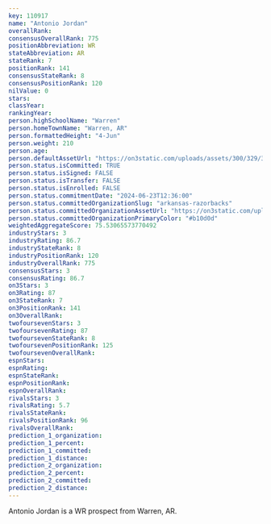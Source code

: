 ```yaml
---
key: 110917
name: "Antonio Jordan"
overallRank: 
consensusOverallRank: 775
positionAbbreviation: WR
stateAbbreviation: AR
stateRank: 7
positionRank: 141
consensusStateRank: 8
consensusPositionRank: 120
nilValue: 0
stars: 
classYear: 
rankingYear: 
person.highSchoolName: "Warren"
person.homeTownName: "Warren, AR"
person.formattedHeight: "4-Jun"
person.weight: 210
person.age: 
person.defaultAssetUrl: "https://on3static.com/uploads/assets/300/329/329300.png"
person.status.isCommitted: TRUE
person.status.isSigned: FALSE
person.status.isTransfer: FALSE
person.status.isEnrolled: FALSE
person.status.commitmentDate: "2024-06-23T12:36:00"
person.status.committedOrganizationSlug: "arkansas-razorbacks"
person.status.committedOrganizationAssetUrl: "https://on3static.com/uploads/assets/748/149/149748.svg"
person.status.committedOrganizationPrimaryColor: "#b10d0d"
weightedAggregateScore: 75.53065573770492
industryStars: 3
industryRating: 86.7
industryStateRank: 8
industryPositionRank: 120
industryOverallRank: 775
consensusStars: 3
consensusRating: 86.7
on3Stars: 3
on3Rating: 87
on3StateRank: 7
on3PositionRank: 141
on3OverallRank: 
twofoursevenStars: 3
twofoursevenRating: 87
twofoursevenStateRank: 8
twofoursevenPositionRank: 125
twofoursevenOverallRank: 
espnStars: 
espnRating: 
espnStateRank: 
espnPositionRank: 
espnOverallRank: 
rivalsStars: 3
rivalsRating: 5.7
rivalsStateRank: 
rivalsPositionRank: 96
rivalsOverallRank: 
prediction_1_organization: 
prediction_1_percent: 
prediction_1_committed: 
prediction_1_distance: 
prediction_2_organization: 
prediction_2_percent: 
prediction_2_committed: 
prediction_2_distance: 
---
```

Antonio Jordan is a WR prospect from Warren, AR.